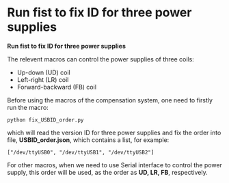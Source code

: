 # Run fist to fix ID for three power supplies
**Run fist to fix ID for three power supplies**

The relevent macros can control the power supplies of three coils:
- Up-down (UD) coil
- Left-right (LR) coil
- Forward-backward (FB) coil

Before using the macros of the compensation system,
one need to firstly run the macro: 

`python fix_USBID_order.py`

which will read the version ID for three power supplies and fix the order into file, **USBID_order.json**, which contains a list, for example:

`["/dev/ttyUSB0", "/dev/ttyUSB1", "/dev/ttyUSB2"]`

For other macros, when we need to use Serial interface to control the power supply, this order will be used, as the order as **UD, LR, FB**, respectively.


